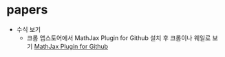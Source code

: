 # papers

- 수식 보기 
  - 크롬 앱스토어에서 MathJax Plugin for Github  설치 후 크롬이나 웨일로 보기
  [MathJax Plugin for Github](https://chrome.google.com/webstore/detail/mathjax-plugin-for-github/ioemnmodlmafdkllaclgeombjnmnbima)